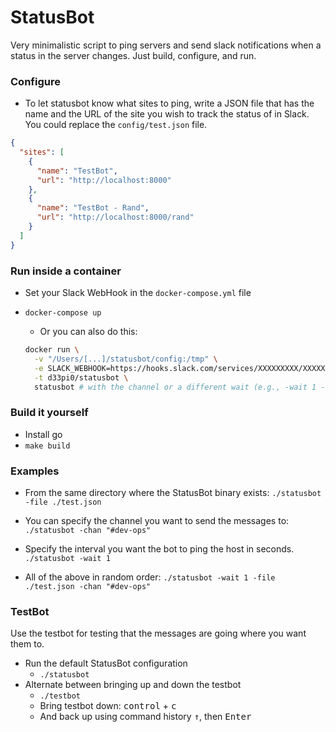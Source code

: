 # StatusBot

Very minimalistic script to ping servers and send slack notifications when a status in the server changes. Just build, configure, and run.

### Configure

- To let statusbot know what sites to ping, write a JSON file that has the name and the URL of the site you wish to track the status of in Slack. You could replace the `config/test.json` file.

```JSON
{
  "sites": [
    {
      "name": "TestBot",
      "url": "http://localhost:8000"
    },
    {
      "name": "TestBot - Rand",
      "url": "http://localhost:8000/rand"
    }
  ]
}
```

### Run inside a container

- Set your Slack WebHook in the `docker-compose.yml` file
- `docker-compose up`
  - Or you can also do this:

  ```bash
  docker run \
    -v "/Users/[...]/statusbot/config:/tmp" \
    -e SLACK_WEBHOOK=https://hooks.slack.com/services/XXXXXXXXX/XXXXXXXXX/XXXXXXXXXXXXXXXXXXXXXXXX \
    -t d33pi0/statusbot \
    statusbot # with the channel or a different wait (e.g., -wait 1 -chan "#dev-ops")
  ```


### Build it yourself

- Install go
- `make build`

### Examples

- From the same directory where the StatusBot binary exists:
`./statusbot -file ./test.json`

- You can specify the channel you want to send the messages to:
`./statusbot -chan "#dev-ops"`

- Specify the interval you want the bot to ping the host in seconds.
`./statusbot -wait 1`

- All of the above in random order:
`./statusbot -wait 1 -file ./test.json -chan "#dev-ops"`

### TestBot

Use the testbot for testing that the messages are going where you want them to.

- Run the default StatusBot configuration
  - `./statusbot`
- Alternate between bringing up and down the testbot
  - `./testbot`
  - Bring testbot down: <kbd>control</kbd> + <kbd>c</kbd>
  - And back up using command history <kbd>&#8593;</kbd>, then <kbd>Enter</kbd>
